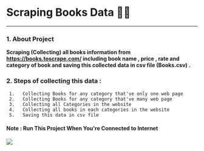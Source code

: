 # **Scraping Books Data 🔎📝**
--------------------------------------------------------------------------
### 1. About Project 
**Scraping (Collecting) all books information from https://books.toscrape.com/ including book name , price , rate and category of book and saving this collected data in csv file (Books.csv) .** 


### 2. Steps of collecting this data :     
     1.   Collecting Books for any category that've only one web page 
     2.   Collecting Books for any category that've many web page
     3.   Collecting all Categories in the website
     4.   Collecting all books in each categories in the website 
     5.   Saving this data in csv file
     
#### Note   : **Run This Project When You're Connected to Internet**  
<img src = "https://th.bing.com/th/id/R.752b2cb2185525064de101b427ed776c?rik=FJGlncqNiZx5mA&pid=ImgRaw&r=0">

